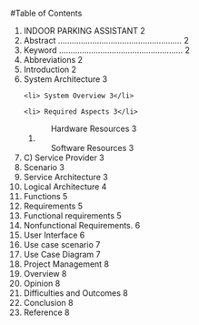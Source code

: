 #Table of Contents

<ol>
 <li> INDOOR PARKING ASSISTANT 2</li>

 <li> Abstract ...................................................... 2</li>
  
  <li>Keyword ...................................................... 2</li>
  
  <li>Abbreviations 2</li>
  
  <li> Introduction 2</li>
  
  <li> System Architecture 3</li>
 
    <li> System Overview 3</li>
  
    <li> Required Aspects 3</li>
  <ol>
     <ul> Hardware Resources 3</ul>
  
  <li>    <ul> Software Resources 3</ul></li>
  </ol>
      <li>C) Service Provider 3</li>
  
  <li> Scenario 3</li>
  
  <li> Service Architecture 3</li>
  
  <li> Logical Architecture 4</li>
  
  <li> Functions 5</li>
  
<li>   Requirements 5</li>
  
 <li>  Functional requirements 5</li>
  
<li>   Nonfunctional Requirements. 6</li>
  
<li>   User Interface 6</li>
  
<li>   Use case scenario 7</li>
  
<li>   Use Case Diagram 7</li>
  
<li>   Project Management 8</li>
  
<li>   Overview 8</li>
  
<li>   Opinion 8</li>
  
<li>   Difficulties and Outcomes 8</li>
  
<li>  Conclusion 8</li>
  
<li>  Reference 8</li>
</ol>
